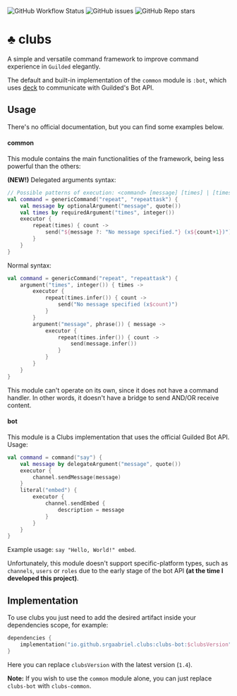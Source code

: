 ![GitHub Workflow Status](https://img.shields.io/github/actions/workflow/status/SrGaabriel/clubs/gradle.yml?branch=development&style=for-the-badge)
![GitHub issues](https://img.shields.io/github/issues/SrGaabriel/clubs?style=for-the-badge)
![GitHub Repo stars](https://img.shields.io/github/stars/SrGaabriel/clubs?style=for-the-badge)

# ♣️ clubs

A simple and versatile command framework to improve command experience in `Guilded` elegantly.

The default and built-in implementation of the `common` module is `:bot`, which uses [deck](https://github.com/SrGaabriel/deck/) to communicate with Guilded's Bot API.

## Usage

There's no official documentation, but you can find some examples below.

#### common

This module contains the main functionalities of the framework, being less powerful than the others:

**(NEW!)** Delegated arguments syntax:

```kotlin
// Possible patterns of execution: <command> [message] [times] | [times]
val command = genericCommand("repeat", "repeattask") {
    val message by optionalArgument("message", quote())
    val times by requiredArgument("times", integer())
    executor {
        repeat(times) { count ->
            send("${message ?: "No message specified."} (x${count+1})")
        }
    }
}
```

Normal syntax:

```kotlin
val command = genericCommand("repeat", "repeattask") {
    argument("times", integer()) { times ->
        executor {
            repeat(times.infer()) { count ->
                send("No message specified (x$count)")
            }
        }
        argument("message", phrase()) { message ->
            executor {
                repeat(times.infer()) { count ->
                    send(message.infer())
                }
            }
        }
    }
}
```

This module can't operate on its own, since it does not have a command handler. In other words, it doesn't have a bridge to send AND/OR receive content.

#### bot

This module is a Clubs implementation that uses the official Guilded Bot API. Usage:

```kotlin
val command = command("say") {
    val message by delegateArgument("message", quote())
    executor {
        channel.sendMessage(message)
    }
    literal("embed") {
        executor {
            channel.sendEmbed {
                description = message
            }
        }
    }
}
```

Example usage: `say "Hello, World!" embed`.

Unfortunately, this module doesn't support specific-platform types, such as `channels`, `users` or `roles` due to the early stage of the bot API **(at the time I developed this project)**.

## Implementation

To use clubs you just need to add the desired artifact inside your dependencies scope, for example: 

```kotlin
dependencies {
    implementation("io.github.srgaabriel.clubs:clubs-bot:$clubsVersion")
}
```

Here you can replace `clubsVersion` with the latest version (`1.4`).

**Note:** If you wish to use the `common` module alone, you can just replace `clubs-bot` with `clubs-common`.
